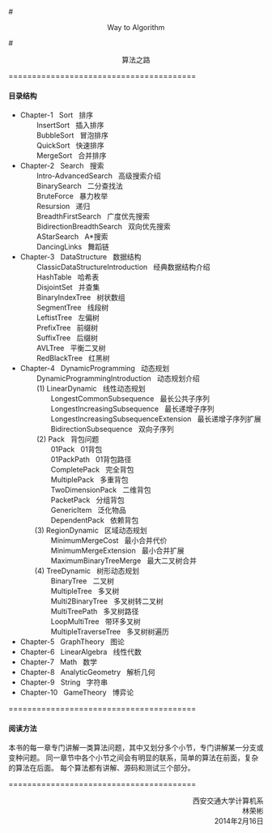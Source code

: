 #<p align="center">Way to Algorithm</p>
#<p align="center">算法之路</p>


========================================
#### 目录结构
* Chapter-1 &nbsp; Sort &nbsp; 排序</br>
&emsp;&emsp; InsertSort &nbsp; 插入排序</br>
&emsp;&emsp; BubbleSort &nbsp; 冒泡排序</br>
&emsp;&emsp; QuickSort &nbsp; 快速排序</br>
&emsp;&emsp; MergeSort &nbsp; 合并排序</br>
* Chapter-2 &nbsp; Search &nbsp; 搜索</br>
&emsp;&emsp; Intro-AdvancedSearch &nbsp; 高级搜索介绍</br>
&emsp;&emsp; BinarySearch &nbsp; 二分查找法</br>
&emsp;&emsp; BruteForce &nbsp; 暴力枚举</br>
&emsp;&emsp; Resursion &nbsp; 递归</br>
&emsp;&emsp; BreadthFirstSearch &nbsp; 广度优先搜索</br>
&emsp;&emsp; BidirectionBreadthSearch &nbsp; 双向优先搜索</br>
&emsp;&emsp; AStarSearch &nbsp; A*搜索</br>
&emsp;&emsp; DancingLinks &nbsp; 舞蹈链</br>
* Chapter-3 &nbsp; DataStructure &nbsp; 数据结构</br>
&emsp;&emsp; ClassicDataStructureIntroduction &nbsp; 经典数据结构介绍</br>
&emsp;&emsp; HashTable &nbsp; 哈希表</br>
&emsp;&emsp; DisjointSet &nbsp; 并查集</br>
&emsp;&emsp; BinaryIndexTree &nbsp; 树状数组</br>
&emsp;&emsp; SegmentTree &nbsp; 线段树</br>
&emsp;&emsp; LeftistTree &nbsp; 左偏树</br>
&emsp;&emsp; PrefixTree &nbsp; 前缀树</br>
&emsp;&emsp; SuffixTree &nbsp; 后缀树</br>
&emsp;&emsp; AVLTree &nbsp; 平衡二叉树</br>
&emsp;&emsp; RedBlackTree &nbsp; 红黑树</br>
* Chapter-4 &nbsp; DynamicProgramming &nbsp; 动态规划</br>
&emsp;&emsp; DynamicProgrammingIntroduction &nbsp; 动态规划介绍</br>
&emsp;&emsp; (1) LinearDynamic &nbsp; 线性动态规划</br>
&emsp;&emsp;&emsp;&emsp; LongestCommonSubsequence &nbsp; 最长公共子序列</br>
&emsp;&emsp;&emsp;&emsp; LongestIncreasingSubsequence &nbsp; 最长递增子序列</br>
&emsp;&emsp;&emsp;&emsp; LongestIncreasingSubsequenceExtension &nbsp; 最长递增子序列扩展</br>
&emsp;&emsp;&emsp;&emsp; BidirectionSubsequence &nbsp; 双向子序列</br>
&emsp;&emsp; (2) Pack &nbsp; 背包问题</br>
&emsp;&emsp;&emsp;&emsp; 01Pack &nbsp; 01背包</br>
&emsp;&emsp;&emsp;&emsp; 01PackPath &nbsp; 01背包路径</br>
&emsp;&emsp;&emsp;&emsp; CompletePack &nbsp; 完全背包</br>
&emsp;&emsp;&emsp;&emsp; MultiplePack &nbsp; 多重背包</br>
&emsp;&emsp;&emsp;&emsp; TwoDimensionPack &nbsp; 二维背包</br>
&emsp;&emsp;&emsp;&emsp; PacketPack &nbsp; 分组背包</br>
&emsp;&emsp;&emsp;&emsp; GenericItem &nbsp; 泛化物品</br>
&emsp;&emsp;&emsp;&emsp; DependentPack &nbsp; 依赖背包</br>
&emsp;&emsp;(3) RegionDynamic &nbsp; 区域动态规划</br>
&emsp;&emsp;&emsp;&emsp; MinimumMergeCost &nbsp; 最小合并代价</br>
&emsp;&emsp;&emsp;&emsp; MinimumMergeExtension &nbsp; 最小合并扩展</br>
&emsp;&emsp;&emsp;&emsp; MaximumBinaryTreeMerge &nbsp; 最大二叉树合并</br>
&emsp;&emsp;(4) TreeDynamic &nbsp; 树形动态规划</br>
&emsp;&emsp;&emsp;&emsp; BinaryTree &nbsp; 二叉树</br>
&emsp;&emsp;&emsp;&emsp; MultipleTree &nbsp; 多叉树</br>
&emsp;&emsp;&emsp;&emsp; Multi2BinaryTree &nbsp; 多叉树转二叉树</br>
&emsp;&emsp;&emsp;&emsp; MultiTreePath &nbsp; 多叉树路径</br>
&emsp;&emsp;&emsp;&emsp; LoopMultiTree &nbsp; 带环多叉树</br>
&emsp;&emsp;&emsp;&emsp; MultipleTraverseTree &nbsp; 多叉树树遍历</br>
* Chapter-5 &nbsp; GraphTheory &nbsp; 图论</br>
* Chapter-6 &nbsp; LinearAlgebra &nbsp; 线性代数</br>
* Chapter-7 &nbsp; Math &nbsp; 数学</br>
* Chapter-8 &nbsp; AnalyticGeometry &nbsp; 解析几何</br>
* Chapter-9 &nbsp; String &nbsp; 字符串</br>
* Chapter-10 &nbsp; GameTheory &nbsp; 博弈论</br>


========================================
#### 阅读方法
本书的每一章专门讲解一类算法问题，其中又划分多个小节，专门讲解某一分支或变种问题。
同一章节中各个小节之间会有明显的联系，简单的算法在前面，复杂的算法在后面。
每个算法都有讲解、源码和测试三个部分。


========================================
<p align="right">
西安交通大学计算机系</br>
林荣彬</br>
2014年2月16日
</p>

